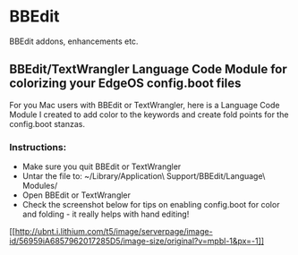 # BBEdit
BBEdit addons, enhancements etc.

## BBEdit/TextWrangler Language Code Module for colorizing your EdgeOS config.boot files

For you Mac users with BBEdit or TextWrangler, here is a Language Code Module I created to add color to the keywords and create fold points for the config.boot stanzas.
 
### Instructions:
 
  * Make sure you quit BBEdit or TextWrangler
  * Untar the file to: ~/Library/Application\ Support/BBEdit/Language\ Modules/
  * Open BBEdit or TextWrangler
  * Check the screenshot below for tips on enabling config.boot for color and folding - it really helps with hand editing!
  
[[http://ubnt.i.lithium.com/t5/image/serverpage/image-id/56959iA6857962017285D5/image-size/original?v=mpbl-1&px=-1]]
